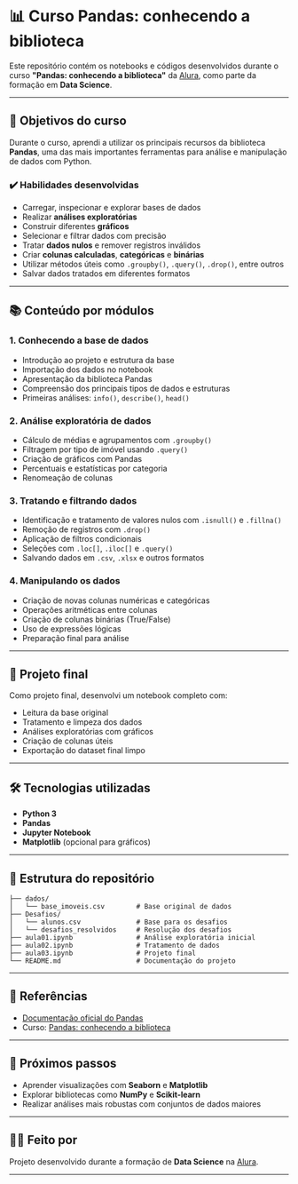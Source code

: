 # 📊 Curso Pandas: conhecendo a biblioteca

Este repositório contém os notebooks e códigos desenvolvidos durante o curso **"Pandas: conhecendo a biblioteca"** da [Alura](https://www.alura.com.br/), como parte da formação em **Data Science**.

---

## 🎯 Objetivos do curso

Durante o curso, aprendi a utilizar os principais recursos da biblioteca **Pandas**, uma das mais importantes ferramentas para análise e manipulação de dados com Python.

### ✔️ Habilidades desenvolvidas

- Carregar, inspecionar e explorar bases de dados
- Realizar **análises exploratórias**
- Construir diferentes **gráficos**
- Selecionar e filtrar dados com precisão
- Tratar **dados nulos** e remover registros inválidos
- Criar **colunas calculadas**, **categóricas** e **binárias**
- Utilizar métodos úteis como `.groupby()`, `.query()`, `.drop()`, entre outros
- Salvar dados tratados em diferentes formatos

---

## 📚 Conteúdo por módulos

### 1. Conhecendo a base de dados

- Introdução ao projeto e estrutura da base
- Importação dos dados no notebook
- Apresentação da biblioteca Pandas
- Compreensão dos principais tipos de dados e estruturas
- Primeiras análises: `info()`, `describe()`, `head()`

### 2. Análise exploratória de dados

- Cálculo de médias e agrupamentos com `.groupby()`
- Filtragem por tipo de imóvel usando `.query()`
- Criação de gráficos com Pandas
- Percentuais e estatísticas por categoria
- Renomeação de colunas

### 3. Tratando e filtrando dados

- Identificação e tratamento de valores nulos com `.isnull()` e `.fillna()`
- Remoção de registros com `.drop()`
- Aplicação de filtros condicionais
- Seleções com `.loc[]`, `.iloc[]` e `.query()`
- Salvando dados em `.csv`, `.xlsx` e outros formatos

### 4. Manipulando os dados

- Criação de novas colunas numéricas e categóricas
- Operações aritméticas entre colunas
- Criação de colunas binárias (True/False)
- Uso de expressões lógicas
- Preparação final para análise

---

## 🧠 Projeto final

Como projeto final, desenvolvi um notebook completo com:

- Leitura da base original
- Tratamento e limpeza dos dados
- Análises exploratórias com gráficos
- Criação de colunas úteis
- Exportação do dataset final limpo

---

## 🛠️ Tecnologias utilizadas

- **Python 3**
- **Pandas**
- **Jupyter Notebook**
- **Matplotlib** (opcional para gráficos)

---

## 📁 Estrutura do repositório

```
├── dados/
│   └── base_imoveis.csv        # Base original de dados
├── Desafios/
│   └── alunos.csv              # Base para os desafios
│   └── desafios_resolvidos     # Resolução dos desafios
├── aula01.ipynb                # Análise exploratória inicial
├── aula02.ipynb                # Tratamento de dados
├── aula03.ipynb                # Projeto final
└── README.md                   # Documentação do projeto
```

---

## 📎 Referências

- [Documentação oficial do Pandas](https://pandas.pydata.org/docs/)
- Curso: [Pandas: conhecendo a biblioteca](https://www.alura.com.br/curso-online-pandas-conhecendo-biblioteca)

---

## 🚀 Próximos passos

- Aprender visualizações com **Seaborn** e **Matplotlib**
- Explorar bibliotecas como **NumPy** e **Scikit-learn**
- Realizar análises mais robustas com conjuntos de dados maiores

---

## 👩‍💻 Feito por

Projeto desenvolvido durante a formação de **Data Science** na [Alura](https://www.alura.com.br/).

---
